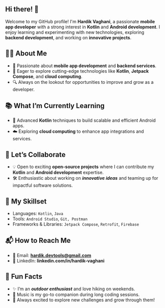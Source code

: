 ## Hi there! 👋
Welcome to my GitHub profile! I'm **Hardik Vaghani**, a passionate **mobile app developer** with a strong interest in **Kotlin** and **Android development**. I enjoy learning and experimenting with new technologies, exploring **backend development**, and working on **innovative projects**.

## 👨‍💻 About Me
- 🌟 Passionate about **mobile app development** and **backend services**.
- 🚀 Eager to explore cutting-edge technologies like **Kotlin**, **Jetpack Compose**, and **cloud computing**.
- 🔍 Always on the lookout for opportunities to improve and grow as a developer.

## 📚 What I’m Currently Learning
- 🎯 Advanced **Kotlin** techniques to build scalable and efficient Android apps.
- ☁️ Exploring **cloud computing** to enhance app integrations and services.

## 🤝 Let’s Collaborate
- 💡 Open to exciting **open-source projects** where I can contribute my **Kotlin** and **Android development** expertise.
- 🛠️ Enthusiastic about working on ___innovative ideas___ and teaming up for impactful software solutions.
  
## 🎨 My Skillset
- Languages: `Kotlin`, `Java`
- Tools: `Android Studio`, `Git, Postman`
- Frameworks & Libraries: `Jetpack Compose`, `Retrofit`, `Firebase`

## 📬 How to Reach Me
- 📧 Email: **hardik.devtools@gmail.com**
- 💼 LinkedIn: **linkedin.com/in/hardik-vaghani**

## 🧗 Fun Facts
- ✨ I’m an ___outdoor enthusiast___ and love hiking on weekends.
- 🎵 Music is my go-to companion during long coding sessions.
- 🌱 Always excited to explore new challenges and grow through them!

<!--
**Hardik-Vaghani/Hardik-Vaghani** is a ✨ _special_ ✨ repository because its `README.md` (this file) appears on your GitHub profile.

Here are some ideas to get you started:

- 🔭 I’m currently working on ...
- 🌱 I’m currently learning ...
- 👯 I’m looking to collaborate on ...
- 🤔 I’m looking for help with ...
- 💬 Ask me about ...
- 📫 How to reach me: ...
- 😄 Pronouns: ...
- ⚡ Fun fact: ...


Markdown Styling Guide:
Bold: Use double asterisks **text** or double underscores __text__.
Italic: Use single asterisk *text* or single underscore _text_.
Bold and Italic: Use triple asterisks ***text*** or triple underscores ___text___.
Inline code or monospaced font: Use backticks `text`.
-->
